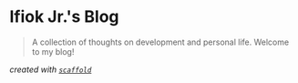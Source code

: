 # Ifiok Jr.'s Blog

> A collection of thoughts on development and personal life. Welcome to my blog!

_created with [`scaffold`](https://github.com/ifiokjr/scaffold)_
